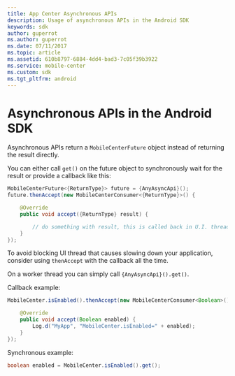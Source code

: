 ```yaml
---
title: App Center Asynchronous APIs
description: Usage of asynchronous APIs in the Android SDK
keywords: sdk
author: guperrot
ms.author: guperrot
ms.date: 07/11/2017
ms.topic: article
ms.assetid: 610b8797-6884-4dd4-bad3-7c05f39b3922
ms.service: mobile-center
ms.custom: sdk
ms.tgt_pltfrm: android
---
```


# Asynchronous APIs in the Android SDK

Asynchronous APIs return a `MobileCenterFuture` object instead of returning the result directly.

You can either call `get()` on the future object to synchronously wait for the result or provide a callback like this:

```java
MobileCenterFuture<{ReturnType}> future = {AnyAsyncApi}();
future.thenAccept(new MobileCenterConsumer<{ReturnType}>() {

    @Override
    public void accept({ReturnType} result) {

        // do something with result, this is called back in U.I. thread.
    }
});
```

To avoid blocking UI thread that causes slowing down your application, consider using `thenAccept` with the callback all the time.

On a worker thread you can simply call `{AnyAsyncApi}().get()`.

Callback example:

```java
MobileCenter.isEnabled().thenAccept(new MobileCenterConsumer<Boolean>() {

    @Override
    public void accept(Boolean enabled) {
        Log.d("MyApp", "MobileCenter.isEnabled=" + enabled);
    }
});
```

Synchronous example:

```java
boolean enabled = MobileCenter.isEnabled().get();
```
